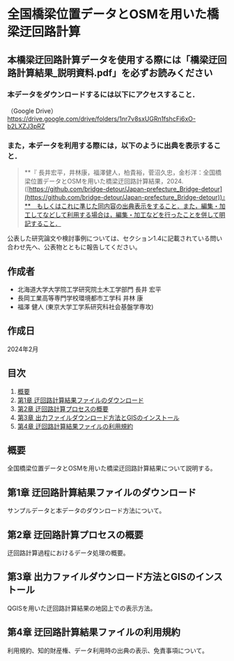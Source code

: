 # 全国橋梁位置データとOSMを用いた橋梁迂回路計算
## 本橋梁迂回路計算データを使用する際には「橋梁迂回路計算結果_説明資料.pdf」を必ずお読みください

### 本データをダウンロードするには以下にアクセスすること．
（Google Drive）https://drive.google.com/drive/folders/1nr7v8sxUGRn1fshcFi6xO-b2LXZJ3pRZ 
### また，本データを利用する際には，以下のように出典を表示すること．
> **『 長井宏平，井林康，福澤健人，柏貴裕，菅沼久忠，金杉洋：全国橋梁位置データとOSMを用いた橋梁迂回路計算結果，2024.([https://github.com/bridge-detour/Japan-prefecture_Bridge-detour](https://github.com/bridge-detour/Japan-prefecture_Bridge-detour))』**　もしくはこれに準じた同内容の出典表示をすること．また，編集・加工してなどして利用する場合は，編集・加工などを行ったことを併して明記すること．

公表した研究論文や検討事例については、セクション1.4に記載されている問い合わせ先へ、公表物とともに報告してください。


## 作成者
- 北海道大学大学院工学研究院土木工学部門 長井 宏平
- 長岡工業高等専門学校環境都市工学科 井林 康
- 福澤 健人 (東京大学工学系研究科社会基盤学専攻)

## 作成日
2024年2月

## 目次
1. [概要](#概要)
2. [第1章 迂回路計算結果ファイルのダウンロード](#第1章-迂回路計算結果ファイルのダウンロード)
3. [第2章 迂回路計算プロセスの概要](#第2章-迂回路計算プロセスの概要)
4. [第3章 出力ファイルダウンロード方法とGISのインストール](#第3章-出力ファイルダウンロード方法とGISのインストール)
5. [第4章 迂回路計算結果ファイルの利用規約](#第4章-迂回路計算結果ファイルの利用規約)

## 概要
全国橋梁位置データとOSMを用いた橋梁迂回路計算結果について説明する。

## 第1章 迂回路計算結果ファイルのダウンロード
サンプルデータと本データのダウンロード方法について。

## 第2章 迂回路計算プロセスの概要
迂回路計算過程におけるデータ処理の概要。

## 第3章 出力ファイルダウンロード方法とGISのインストール
QGISを用いた迂回路計算結果の地図上での表示方法。

## 第4章 迂回路計算結果ファイルの利用規約
利用規約、知的財産権、データ利用時の出典の表示、免責事項について。
